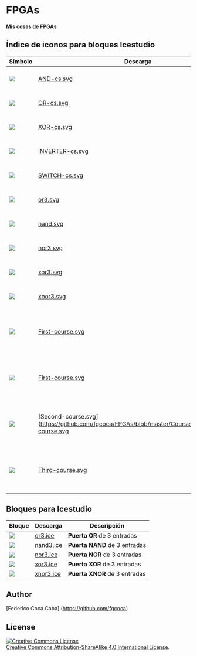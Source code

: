 # FPGAs
**Mis cosas de FPGAs**

## Índice de iconos para bloques Icestudio

| Símbolo | Descarga | Descripción |
|---------|----------|-------------|
| ![](https://github.com/fgcoca/FPGAs/blob/master/Circuit-scramble/AND-cs.svg?sanitize=true) |  [AND-cs.svg](https://github.com/fgcoca/FPGAs/blob/master/Circuit-scramble/AND-cs.svg) | **Puerta AND Circuit Scramble** |
| ![](https://github.com/fgcoca/FPGAs/blob/master/Circuit-scramble/OR-cs.svg?sanitize=true) |  [OR-cs.svg](https://github.com/fgcoca/FPGAs/blob/master/Circuit-scramble/OR-cs.svg) | **Puerta OR Circuit Scramble** |
| ![](https://github.com/fgcoca/FPGAs/blob/master/Circuit-scramble/XOR-cs.svg?sanitize=true) |  [XOR-cs.svg](https://github.com/fgcoca/FPGAs/blob/master/Circuit-scramble/XOR-cs.svg) | **Puerta XOR Circuit Scramble** |
| ![](https://github.com/fgcoca/FPGAs/blob/master/Circuit-scramble/INVERTER-cs.svg?sanitize=true) |  [INVERTER-cs.svg](https://github.com/fgcoca/FPGAs/blob/master/Circuit-scramble/INVERTER-cs.svg) | **INVERSOR Circuit Scramble** |
| ![](https://github.com/fgcoca/FPGAs/blob/master/Circuit-scramble/SWITCH-cs.svg?sanitize=true) |  [SWITCH-cs.svg](https://github.com/fgcoca/FPGAs/blob/master/Circuit-scramble/SWITCH-cs.svg) | **SWITCH Circuit Scramble** |
| ![](https://github.com/fgcoca/FPGAs/blob/master/Logic-Gates/iconos/or3.svg?sanitize=true) |  [or3.svg](https://github.com/fgcoca/FPGAs/blob/master/Logic-Gates/iconos/or3.svg) | **Puerta OR** de 3 entradas |
| ![](https://github.com/fgcoca/FPGAs/blob/master/Logic-Gates/iconos/nand3.svg?sanitize=true) |  [nand.svg](https://github.com/fgcoca/FPGAs/blob/master/Logic-Gates/iconos/nand3.svg) | **Puerta NAND** de 3 entradas |
| ![](https://github.com/fgcoca/FPGAs/blob/master/Logic-Gates/iconos/nor3.svg?sanitize=true) |  [nor3.svg](https://github.com/fgcoca/FPGAs/blob/master/Logic-Gates/iconos/nor3.svg) | **Puerta NOR** de 3 entradas |
| ![](https://github.com/fgcoca/FPGAs/blob/master/Logic-Gates/iconos/xor3.svg?sanitize=true) |  [xor3.svg](https://github.com/fgcoca/FPGAs/blob/master/Logic-Gates/iconos/xor3.svg) | **Puerta XOR** de 3 entradas |
| ![](https://github.com/fgcoca/FPGAs/blob/master/Logic-Gates/iconos/xnor3.svg?sanitize=true) |  [xnor3.svg](https://github.com/fgcoca/FPGAs/blob/master/Logic-Gates/iconos/xnor3.svg) | **Puerta XNOR** de 3 entradas |
| ![](https://github.com/fgcoca/FPGAs/blob/master/Courses/icons/First-course.svg?sanitize=true) |  [First-course.svg](https://github.com/fgcoca/FPGAs/blob/master/Courses/icons/First-course.svg) | Icono del **Primer curso** de la Academia Jedi de Hardware) |
| ![](https://github.com/fgcoca/FPGAs/blob/master/Courses/icons/First-course.svg?sanitize=true) |  [First-course.svg](https://github.com/fgcoca/FPGAs/blob/master/Courses/icons/First-course.svg) | Icono del **Primer curso** de la Academia Jedi de Hardware) |
| ![](https://github.com/fgcoca/FPGAs/blob/master/Courses/icons/Second-course.svg?sanitize=true) |  [Second-course.svg](https://github.com/fgcoca/FPGAs/blob/master/Courses/icons/Second-course.svg | Icono del **Segundo curso** de la Academia Jedi de Hardware) |
| ![](https://github.com/fgcoca/FPGAs/blob/master/Courses/icons/Third-course.svg?sanitize=true) |  [Third-course.svg](https://github.com/fgcoca/FPGAs/blob/master/Courses/icons/Third-course.svg) | Icono del **Tercer curso** de la Academia Jedi de Hardware) |

## Bloques para Icestudio

| Bloque | Descarga | Descripción |
|--------|----------|-------------|
| ![](https://github.com/fgcoca/FPGAs/blob/master/Logic-Gates/bloques/block-or3.svg?sanitize=true) | [or3.ice](https://github.com/fgcoca/FPGAs/blob/master/Logic-Gates/bloques/or3.ice) | **Puerta OR** de 3 entradas |
| ![](https://github.com/fgcoca/FPGAs/blob/master/Logic-Gates/bloques/block-nand3.svg?sanitize=true) | [nand3.ice](https://github.com/fgcoca/FPGAs/blob/master/Logic-Gates/bloques/nand3.ice) | **Puerta NAND** de 3 entradas |
| ![](https://github.com/fgcoca/FPGAs/blob/master/Logic-Gates/bloques/block-nor3.svg?sanitize=true) | [nor3.ice](https://github.com/fgcoca/FPGAs/blob/master/Logic-Gates/bloques/nor3.ice) | **Puerta NOR** de 3 entradas |
| ![](https://github.com/fgcoca/FPGAs/blob/master/Logic-Gates/bloques/block-xor3.svg?sanitize=true) | [xor3.ice](https://github.com/fgcoca/FPGAs/blob/master/Logic-Gates/bloques/xor3.ice) | **Puerta XOR** de 3 entradas |
| ![](https://github.com/fgcoca/FPGAs/blob/master/Logic-Gates/bloques/block-xnor3.svg?sanitize=true) | [xnor3.ice](https://github.com/fgcoca/FPGAs/blob/master/Logic-Gates/bloques/xnor3.ice) | **Puerta XNOR** de 3 entradas |

## **Author**

[Federico Coca Caba] (https://github.com/fgcoca)


## **License**
<a rel="license" href="http://creativecommons.org/licenses/by-sa/4.0/"><img alt="Creative Commons License" style="border-width:0" src="https://i.creativecommons.org/l/by-sa/4.0/88x31.png" /></a><br /> <a rel="license" href="http://creativecommons.org/licenses/by-sa/4.0/">Creative Commons Attribution-ShareAlike 4.0 International License</a>.


